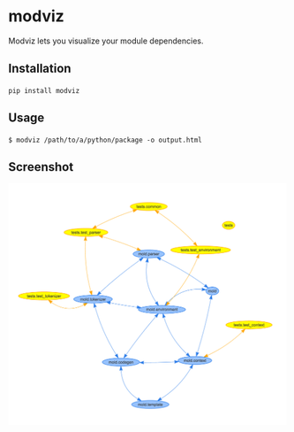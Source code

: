 # modviz

Modviz lets you visualize your module dependencies.

## Installation

`pip install modviz`

## Usage

`$ modviz /path/to/a/python/package -o output.html`

## Screenshot

![Screenshot](/example/screenshot.png)
